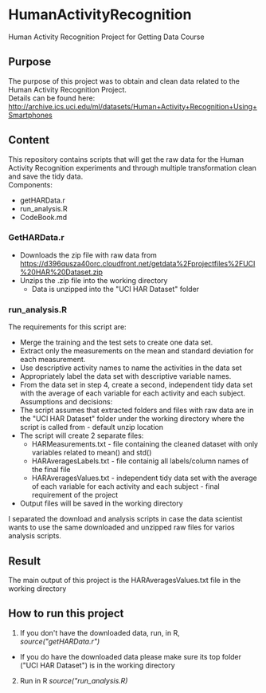 # HumanActivityRecognition
Human Activity Recognition Project for Getting Data Course

## Purpose
The purpose of this project was to obtain and clean data related to the Human Activity Recognition Project.  
Details can be found here: http://archive.ics.uci.edu/ml/datasets/Human+Activity+Recognition+Using+Smartphones 

## Content
This repository contains scripts that will get the raw data for the Human Activity Recognition experiments and through multiple transformation clean and save the tidy data.  
Components:
* getHARData.r
* run_analysis.R
* CodeBook.md

### GetHARData.r
* Downloads the zip file with raw data from https://d396qusza40orc.cloudfront.net/getdata%2Fprojectfiles%2FUCI%20HAR%20Dataset.zip
* Unzips the .zip file into the working directory
  * Data is unzipped into the "UCI HAR Dataset" folder

### run_analysis.R
The requirements for this script are:
* Merge the training and the test sets to create one data set.
* Extract only the measurements on the mean and standard deviation for each measurement. 
* Use descriptive activity names to name the activities in the data set
* Appropriately label the data set with descriptive variable names. 
* From the data set in step 4, create a second, independent tidy data set with the average of each variable for each activity and each subject.
Assumptions and decisions:
* The script assumes that extracted folders and files with raw data are in the "UCI HAR Dataset" folder under the working directory where the script is called from - default unzip location
* The script will create 2 separate files:
  * HARMeasurements.txt - file containing the cleaned dataset with only variables related to mean() and std()
  * HARAveragesLabels.txt - file containig all labels/column names of the final file
  * HARAveragesValues.txt - independent tidy data set with the average of each variable for each activity and each subject - final requirement of the project
* Output files will be saved in the working directory

I separated the download and analysis scripts in case the data scientist wants to use the same downloaded and unzipped raw files for varios analysis scripts.

## Result
The main output of this project is the HARAveragesValues.txt file in the working directory

## How to run this project
1. If you don't have the downloaded data, run, in R, _source("getHARData.r")_
  * If you do have the downloaded data please make sure its top folder ("UCI HAR Dataset") is in the working directory
2. Run in R _source("run_analysis.R)_
